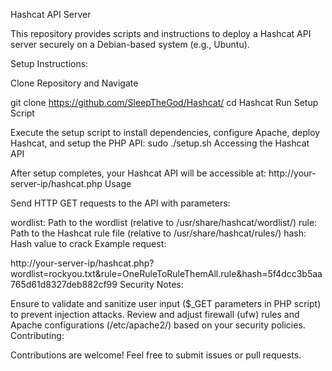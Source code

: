 Hashcat API Server

This repository provides scripts and instructions to deploy a Hashcat API server securely on a Debian-based system (e.g., Ubuntu).

Setup Instructions:

Clone Repository and Navigate

git clone https://github.com/SleepTheGod/Hashcat/
cd Hashcat
Run Setup Script

Execute the setup script to install dependencies, configure Apache, deploy Hashcat, and setup the PHP API:
sudo ./setup.sh
Accessing the Hashcat API

After setup completes, your Hashcat API will be accessible at:
http://your-server-ip/hashcat.php
Usage

Send HTTP GET requests to the API with parameters:

wordlist: Path to the wordlist (relative to /usr/share/hashcat/wordlist/)
rule: Path to the Hashcat rule file (relative to /usr/share/hashcat/rules/)
hash: Hash value to crack
Example request:

http://your-server-ip/hashcat.php?wordlist=rockyou.txt&rule=OneRuleToRuleThemAll.rule&hash=5f4dcc3b5aa765d61d8327deb882cf99
Security Notes:

Ensure to validate and sanitize user input ($_GET parameters in PHP script) to prevent injection attacks.
Review and adjust firewall (ufw) rules and Apache configurations (/etc/apache2/) based on your security policies.
Contributing:

Contributions are welcome! Feel free to submit issues or pull requests.
